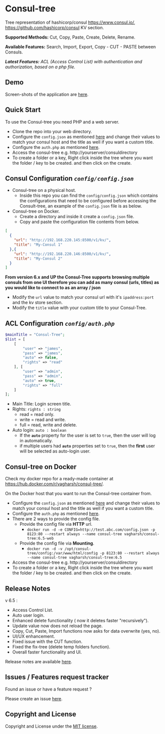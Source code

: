 # Consul-tree

Tree representation of hashicorp/consul https://www.consul.io/, https://github.com/hashicorp/consul KV section.

**Supported Methods:** Cut, Copy, Paste, Create, Delete, Rename.

**Available Features:** Search, Import, Export, Copy - CUT - PASTE between Consuls.

***Latest Features:*** *ACL (Access Control List) with authentication and authorization, based on a php file.*

Demo
------
Screen-shots of the application are [here](demo.md).

Quick Start
-----------
To use the Consul-tree you need PHP and a web server.

- Clone the repo into your web directory.
- Configure the `config.json` as mentioned [here](#consul-configuration-configconfigjson) and change their values to match your consul host and the title as well if you want a custom title.
- Configure the `auth.php` as mentioned [here](#acl-configuration-configauthphp).
- Access the consul-tree e.g. http://yourserver/consuldirectory
- To create a folder or a key, Right click inside the tree where you want the folder / key to be created. and then click on the create.

Consul Configuration *`config/config.json`*
----------------
- Consul-tree on a physical host.
    - Inside this repo you can find the `config/config.json` which contains the configurations that need to be configured before accessing the Consult-tree, an example of the `config.json` file is as below.
- Consul-tree on Docker.
    - Create a directory and inside it create a `config.json` file.
    - Copy and paste the configuration file contents from below.

```json
[
  {
    "url": "http://192.168.220.145:8500/v1/kv/",
    "title": "My-Consul 1"
  },{
    "url": "http://192.168.220.146:8500/v1/kv/",
    "title": "My-Consul 2"
  }
]
```
**From version 6.x and UP the Consul-Tree supports browsing multiple consuls from one UI therefore you can add as many consul (urls, titles) as you would like to connect to as an array / json**
- Modify the `url` value to match your consul url with it's `ipaddress:port` and the kv store section.
- Modify the `title` value with your custom title to your Consul-Tree.

ACL Configuration *`config/auth.php`*
------------------
```php
$mainTitle = "Consul-Tree";
$list = [
    [
        "user" => "james",
        "pass" => "james",
        "auto" => false,
        "rights" => "read"
    ], [
        "user" => "admin",
        "pass" => "admin",
        "auto" => true,
        "rights" => "full"
    ]
];
```
- Main Title: Login screen title.
- Rights: `rights : string`
    - read = read only.
    - write = read and write.
    - full = read, write and delete.
- Auto login: `auto : boolean`
    - If the **`auto`** property for the user is set to `true`, then the user will log in automatically.
    - if multiple users had **`auto`** properties set to `true`, then the **first** user will be selected as auto-login user.

Consul-tree on Docker
-----------
Check my docker repo for a ready-made container at https://hub.docker.com/r/vagharsh/consul-tree/.

On the Docker host that you want to run the Consul-tree container from.
- Configure the `config.json` as mentioned [here](#consul-configuration-configconfigjson) and change their values to match your consul host and the title as well if you want a custom title.
- Configure the `auth.php` as mentioned [here](#acl-configuration-configauthphp).
- There are 2 ways to provide the config file.
    - Provide the config file via **HTTP** url.
        - `docker run -d -e CONFIG=http://test.abc.com/config.json -p 8123:80 --restart always --name consul-tree vagharsh/consul-tree:6.5-web`
    - Provide the config file via **Mounting**.
        - `docker run -d -v /opt/consul-tree/config:/var/www/html/config -p 8123:80 --restart always --name consul-tree vagharsh/consul-tree:6.5`
- Access the consul-tree e.g. http://yourserver/consuldirectory
- To create a folder or a key, Right click inside the tree where you want the folder / key to be created. and then click on the create.

Release Notes
---------
v 6.5 :
- Access Control List.
- Auto user login.
- Enhanced delete functionality ( now it deletes faster "recursively").
- Update value now does not reload the page.
- Copy, Cut, Paste, Import functions now asks for data overwrite (yes, no).
- UI/UX enhancement.
- Fixed issue with the CUT function.
- Fixed the fix-tree (delete temp folders function).
- Overall faster functionality and UI.

Release notes are available [here](release.md).

Issues / Features request tracker
-----------
Found an issue or have a feature request ?

Please create an issue [here](https://github.com/vagharsh/consul-tree/issues).

Copyright and License
---------------------
Copyright and License under the [MIT license](LICENSE).
